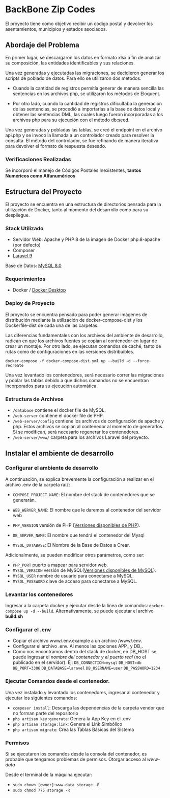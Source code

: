 # BackBone Zip Codes
El proyecto tiene como objetivo recibir un código postal y devolver los asentamientos, municipios y estados asociados.

## Abordaje del Problema
En primer lugar, se descargaron los datos en formato xlsx a fin de analizar su composición, las entidades identificables y sus relaciones.

Una vez generadas y ejecutadas las migraciones, se decidieron generar los scripts de poblado de datos. Para ello se utilizaron dos métodos. 
* Cuando la cantidad de registros permitía generar de manera sencilla las sentencias en los archivos php, se utilizaron los métodos de Eloquent. 


* Por otro lado, cuando la cantidad de registros dificultaba la generación de las sentencias, se procedió a importarlas a la base de datos local y obtener las sentencias DML, las cuales luego fueron incorporadas a los archivos php para su ejecución con el método db:seed.

Una vez generadas y pobladas las tablas, se creó el endpoint en el archivo api.php y se invocó la llamada a un controlador creado para resolver la consulta. El método del controlador, se fue refinando de manera iterativa para devolver el formato de respuesta deseado.

### Verificaciones Realizadas
Se incorporó el manejo de Códigos Postales Inexistentes, **tantos Numéricos como Alfanuméricos**


## Estructura del Proyecto
El proyecto se encuentra en una estructura de directorios pensada para la utilización de Docker, tanto al momento del desarrollo como para su despliegue.

### Stack Utilizado
* Servidor Web: Apache y PHP 8 de la imagen de Docker php:8-apache (por defecto)
* Composer
* [Laravel 9](https://laravel.com/docs/9.x/)

Base de Datos: [MySQL 8.0](https://www.mysql.com/)

### Requerimientos
* Docker / [Docker Desktop](https://www.docker.com/products/docker-desktop)

### Deploy de Proyecto
El proyecto se encuentra pensado para poder generar imágenes de distribución mediante la utilización de docker-compose-dist y los Dockerfile-dist de cada una de las carpetas.

Las diferencias fundamentales con los archivos del ambiente de desarrollo, radican en
que los archivos fuentes se copian al contenedor en lugar de crear un montaje.
Por otro lado, se ejecutan comandos de caché, tanto de rutas como de configuraciones en las versiones
distribuibles.

`docker-compose -f docker-compose-dist.yml up --build -d --force-recreate`

Una vez levantado los contenedores, será necesario correr las migraciones y poblar las tablas debido a que dichos comandos no se encuentran incorporados para su ejecución automática.

### Estructura de Archivos

* `/database` contiene el docker file de MySQL.
* `/web-server` contiene el docker file de PHP.
* `/web-server/config` contiene los archivos de configuración de apache y php. Estos archivos se copian al contenedor al momento de generarlos. Si se modifican, será necesario regenerar los contenedores.
* `/web-server/www/` carpeta para los archivos Laravel del proyecto.

## Instalar el ambiente de desarrollo
### Configurar el ambiente de desarrollo
A continuación, se explica brevemente la configuración a realizar en el archivo .env de la carpeta raíz:

* `COMPOSE_PROJECT_NAME`: El nombre del stack de contenedores que se generarán.

* `WEB_WERVER_NAME`: El nombre que le daremos al contenedor del servidor web

* `PHP_VERSION` versión de PHP ([Versiones disponibles de PHP](https://github.com/docker-library/docs/blob/master/php/README.md#supported-tags-and-respective-dockerfile-links)).

* `DB_SERVER_NAME`: El nombre que tendrá el contenedor del Mysql

* `MYSQL_DATABASE`: El Nombre de la Base de Datos a Crear.

Adicionalmente, se pueden modificar otros parámetros, como ser:
* `PHP_PORT` puerto a mapear para servidor web.
* `MYSQL_VERSION` versión de MySQL([Versiones disponibles de MySQL](https://hub.docker.com/_/mysql)).
* `MYSQL_USER` nombre de usuario para conectarse a MySQL.
* `MYSQL_PASSWORD` clave de acceso para conectarse a MySQL.

### Levantar los contenedores
Ingresar a la carpeta docker y ejecutar desde la línea de comandos:
`docker-compose up -d --build`. 
Alternativamente, se puede ejecutar el archivo **build.sh**

### Configurar el .env
* Copiar el archivo www/.env.example a un archivo /www/.env.
* Configurar el archivo .env. Al menos las opciones APP_ y DB_.
* Como nos encontramos dentro del stack de docker, en DB_HOST se puede ingresar el _nombre del contenedor y el puerto real_ (no el publicado en el servidor).
  Ej:
  `DB_CONNECTION=mysql`
  `DB_HOST=db`
  `DB_PORT=3306`
  `DB_DATABASE=laravel`
  `DB_USERNAME=user`
  `DB_PASSWORD=1234`

### Ejecutar Comandos desde el contenedor.
Una vez instalado y levantado los contenedores, ingresar al contenedor y ejecutar los siguientes comandos:
* `composer install`: Descarga las dependencias de la carpeta vendor que no forman parte del repositorio
* `php artisan key:generate`: Genera la App Key en el .env
* `php artisan storage:link`: Genera el Link Simbólico
* `php artisan migrate`: Crea las Tablas Básicas del Sistema

### Permisos
Si se ejecutaron los comandos desde la consola del contenedor, es probable que tengamos problemas de permisos. Otorgar acceso al _www-data_

Desde el terminal de la máquina ejecutar:
* `sudo chown [owner]:www-data storage -R`
* `sudo chmod 775 storage -R`


